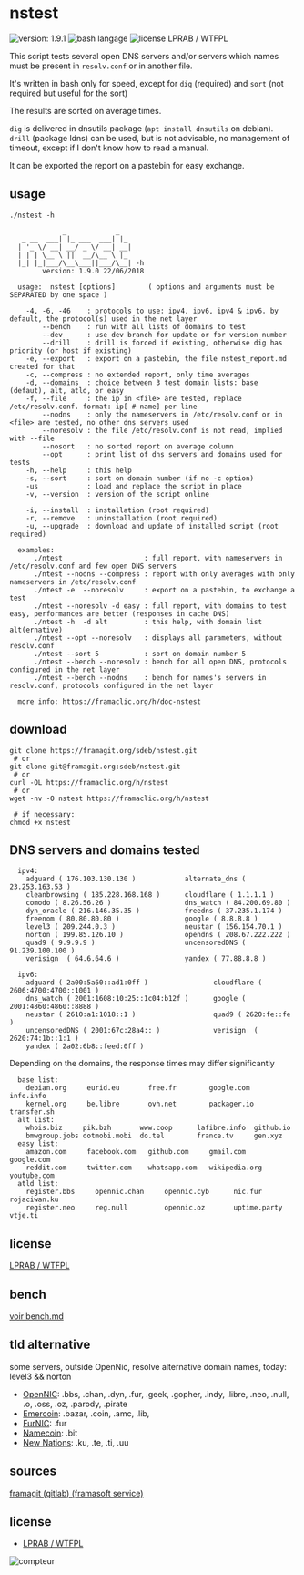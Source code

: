 # nstest


![version: 1.9.1](https://img.shields.io/badge/version-1.9.1-blue.svg?longCache=true&style=for-the-badge)
![bash langage](https://img.shields.io/badge/bash-4-brightgreen.svg?longCache=true&style=for-the-badge)
![license LPRAB / WTFPL](https://img.shields.io/badge/license-LPRAB%20%2F%20WTFPL-blue.svg?longCache=true&style=for-the-badge)


This script tests several open DNS servers and/or servers which names must be present in `resolv.conf` or in another file.   

It's written in bash only for speed, except for `dig` (required) and `sort` (not required but useful for the sort)

The results are sorted on average times. 

`dig` is delivered in dnsutils package (`apt install dnsutils` on debian).   
`drill` (package ldns) can be used, but is not advisable, no management of timeout, except if I don't know how to read a manual. 

It can be exported the report on a pastebin for easy exchange.


## usage

```shell
./nstest -h 
```
```text
             _            _   
   _ __  ___| |_ ___  ___| |_ 
  | '_ \/ __| __/ _ \/ __| __|
  | | | \__ \ ||  __/\__ \ |_ 
  |_| |_|___/\__\___||___/\__| -h
        version: 1.9.0 22/06/2018

  usage:  nstest [options]        ( options and arguments must be SEPARATED by one space )

    -4, -6, -46    : protocols to use: ipv4, ipv6, ipv4 & ipv6. by default, the protocol(s) used in the net layer 
        --bench    : run with all lists of domains to test
        --dev      : use dev branch for update or for version number
        --drill    : drill is forced if existing, otherwise dig has priority (or host if existing)
    -e, --export   : export on a pastebin, the file nstest_report.md created for that
    -c, --compress : no extended report, only time averages
    -d, --domains  : choice between 3 test domain lists: base (defaut), alt, atld, or easy 
    -f, --file     : the ip in <file> are tested, replace /etc/resolv.conf. format: ip[ # name] per line
        --nodns    : only the nameservers in /etc/resolv.conf or in <file> are tested, no other dns servers used 
        --noresolv : the file /etc/resolv.conf is not read, implied with --file
        --nosort   : no sorted report on average column
        --opt      : print list of dns servers and domains used for tests
    -h, --help     : this help
    -s, --sort     : sort on domain number (if no -c option)
    -us            : load and replace the script in place
    -v, --version  : version of the script online

    -i, --install  : installation (root required)
    -r, --remove   : uninstallation (root required)
    -u, --upgrade  : download and update of installed script (root required)

  examples:
      ./ntest                    : full report, with nameservers in /etc/resolv.conf and few open DNS servers
      ./ntest --nodns --compress : report with only averages with only nameservers in /etc/resolv.conf
      ./ntest -e  --noresolv     : export on a pastebin, to exchange a test
      ./ntest --noresolv -d easy : full report, with domains to test easy, performances are better (responses in cache DNS)
      ./ntest -h  -d alt         : this help, with domain list alt(ernative)
      ./ntest --opt --noresolv   : displays all parameters, without resolv.conf
      ./ntest --sort 5           : sort on domain number 5
      ./ntest --bench --noresolv : bench for all open DNS, protocols configured in the net layer 
      ./ntest --bench --nodns    : bench for names's servers in resolv.conf, protocols configured in the net layer 

  more info: https://framaclic.org/h/doc-nstest

```

## download

```shell
git clone https://framagit.org/sdeb/nstest.git
 # or
git clone git@framagit.org:sdeb/nstest.git
 # or
curl -OL https://framaclic.org/h/nstest
 # or
wget -nv -O nstest https://framaclic.org/h/nstest

 # if necessary: 
chmod +x nstest
```

## DNS servers and domains tested

```text
  ipv4:
    adguard ( 176.103.130.130 )            alternate_dns ( 23.253.163.53 )    
    cleanbrowsing ( 185.228.168.168 )      cloudflare ( 1.1.1.1 )             
    comodo ( 8.26.56.26 )                  dns_watch ( 84.200.69.80 )         
    dyn_oracle ( 216.146.35.35 )           freedns ( 37.235.1.174 )           
    freenom ( 80.80.80.80 )                google ( 8.8.8.8 )                 
    level3 ( 209.244.0.3 )                 neustar ( 156.154.70.1 )           
    norton ( 199.85.126.10 )               opendns ( 208.67.222.222 )         
    quad9 ( 9.9.9.9 )                      uncensoredDNS ( 91.239.100.100 )   
    verisign  ( 64.6.64.6 )                yandex ( 77.88.8.8 )               

  ipv6:
    adguard ( 2a00:5a60::ad1:0ff )                cloudflare ( 2606:4700:4700::1001 )       
    dns_watch ( 2001:1608:10:25::1c04:b12f )      google ( 2001:4860:4860::8888 )           
    neustar ( 2610:a1:1018::1 )                   quad9 ( 2620:fe::fe )                     
    uncensoredDNS ( 2001:67c:28a4:: )             verisign  ( 2620:74:1b::1:1 )             
    yandex ( 2a02:6b8::feed:0ff )
```

Depending on the domains, the response times may differ significantly

```text
  base list:
    debian.org     eurid.eu       free.fr        google.com     info.info      
    kernel.org     be.libre       ovh.net        packager.io    transfer.sh    
  alt list:
    whois.biz     pik.bzh       www.coop      lafibre.info  github.io     
    bmwgroup.jobs dotmobi.mobi  do.tel        france.tv     gen.xyz       
  easy list:
    amazon.com     facebook.com   github.com     gmail.com      google.com     
    reddit.com     twitter.com    whatsapp.com   wikipedia.org  youtube.com    
  atld list:
    register.bbs     opennic.chan     opennic.cyb      nic.fur          rojaciwan.ku     
    register.neo     reg.null         opennic.oz       uptime.party     vtje.ti       
```


## license

[LPRAB / WTFPL](https://framagit.org/sdeb/nstest/blob/master/LICENSE.md)


## bench

[voir bench.md](bench.md)


## tld alternative

some servers, outside OpenNic, resolve alternative domain names, today: level3 && norton 

* [OpenNIC](https://www.opennic.org/): .bbs, .chan, .dyn, .fur, .geek, .gopher, .indy, .libre, .neo, .null, .o, .oss, .oz, .parody, .pirate
* [Emercoin](https://emercoin.com/en/tech-solutions?page=49#services): .bazar, .coin, .amc, .lib, 
* [FurNIC](http://www.nic.fur/): .fur
* [Namecoin](https://namecoin.org/): .bit
* [New Nations](http://new-nations.net/en/): .ku, .te, .ti, .uu


## sources

[framagit (gitlab) (framasoft service)](https://framagit.org/sdeb/nstest/blob/master/nstest)


## license

* [LPRAB / WTFPL](https://framagit.org/sdeb/nstest/blob/master/LICENSE.md)


![compteur](https://framaclic.org/h/nstest-gif)
